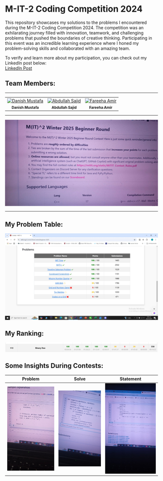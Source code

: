 # M-IT-2 Coding Competition 2024

This repository showcases my solutions to the problems I encountered during the M-IT-2 Coding Competition 2024. The competition was an exhilarating journey filled with innovation, teamwork, and challenging problems that pushed the boundaries of creative thinking. Participating in this event was an incredible learning experience where I honed my problem-solving skills and collaborated with an amazing team.

To verify and learn more about my participation, you can check out my LinkedIn post below:  
[LinkedIn Post](https://www.linkedin.com/posts/danishmustafa86_mit-programming-leetcode-activity-7287015701360357376-a6Eh?utm_source=share&utm_medium=member_desktop)

## Team Members:

<hr/>
<table>
    <tbody>
        <tr>
            <td align="center">
                <a href="https://github.com/danishmustafa86">
                    <img src="https://avatars.githubusercontent.com/u/135536662?v=4" width="100px;" alt="Danish Mustafa"/>
                    <br />
                    <sub><b>Danish Mustafa</b></sub>
                </a> 
            </td>
            <td align="center">
                <a href="https://github.com/abdullahsajid0">
                    <img src="https://avatars.githubusercontent.com/u/174111539?v=4" width="100px;" alt="Abdullah Sajid"/>
                    <br />
                    <sub><b>Abdullah Sajid</b></sub>
                </a> 
            </td>
            <td align="center">
                <a href="https://github.com/fareehaamir">
                    <img src="" width="100px;" alt="Fareeha Amir"/>
                    <br />
                    <sub><b>Fareeha Amir</b></sub>
                </a> 
            </td>
        </tr> 
    </tbody>
</table>

---

![M-IT-2 Coding Competition 2024](Images/mainpage.jpg "M-IT-2 Contest")


---

## My Problem Table:

![UC Berkeley Logo](Images/Problems.jpg "MIT-2 Contest")

## My Ranking:

![UC Berkeley Logo](Images/rank.jpg "ranking picture")


## Some Insights During Contests:

| Problem | Solve | Statement |
| ------- | ----- | --------- |
| ![Problem Image](Images/1.jpg "MIT-2 Contest") | ![Solve Image](Images/2.jpg "MIT-2 Contest") | ![Statement Image](Images/3.jpg "MIT-2 Contest") |
